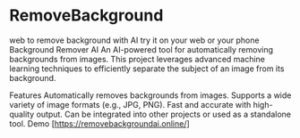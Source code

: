 # RemoveBackground
web to remove background with AI
try it on your web or your phone 
Background Remover AI
An AI-powered tool for automatically removing backgrounds from images. This project leverages advanced machine learning techniques to efficiently separate the subject of an image from its background.

Features
Automatically removes backgrounds from images.
Supports a wide variety of image formats (e.g., JPG, PNG).
Fast and accurate with high-quality output.
Can be integrated into other projects or used as a standalone tool.
Demo
[https://removebackgroundai.online/]



